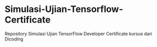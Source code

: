 # Simulasi-Ujian-Tensorflow-Certificate
Repository Simulasi Ujian TensorFlow Developer Certificate kursus dari Dicoding 
